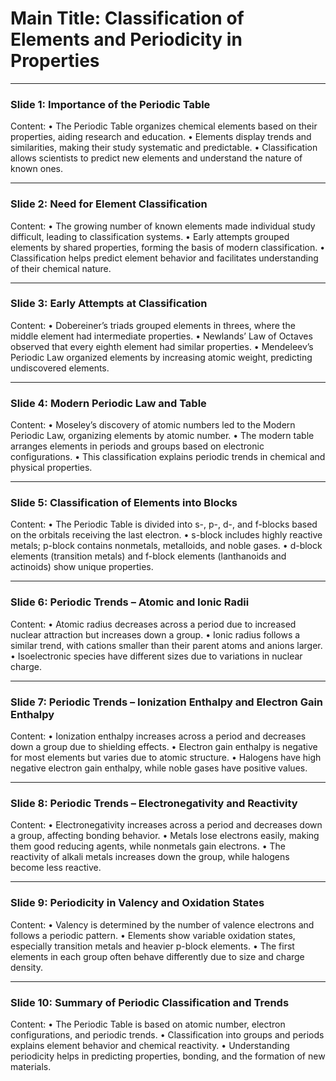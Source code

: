 # Main Title: Classification of Elements and Periodicity in Properties

---

### **Slide 1: Importance of the Periodic Table**
Content:
• The Periodic Table organizes chemical elements based on their properties, aiding research and education.
• Elements display trends and similarities, making their study systematic and predictable.
• Classification allows scientists to predict new elements and understand the nature of known ones.

---

### **Slide 2: Need for Element Classification**
Content:
• The growing number of known elements made individual study difficult, leading to classification systems.
• Early attempts grouped elements by shared properties, forming the basis of modern classification.
• Classification helps predict element behavior and facilitates understanding of their chemical nature.

---

### **Slide 3: Early Attempts at Classification**
Content:
• Dobereiner’s triads grouped elements in threes, where the middle element had intermediate properties.
• Newlands’ Law of Octaves observed that every eighth element had similar properties.
• Mendeleev’s Periodic Law organized elements by increasing atomic weight, predicting undiscovered elements.

---

### **Slide 4: Modern Periodic Law and Table**
Content:
• Moseley’s discovery of atomic numbers led to the Modern Periodic Law, organizing elements by atomic number.
• The modern table arranges elements in periods and groups based on electronic configurations.
• This classification explains periodic trends in chemical and physical properties.

---

### **Slide 5: Classification of Elements into Blocks**
Content:
• The Periodic Table is divided into s-, p-, d-, and f-blocks based on the orbitals receiving the last electron.
• s-block includes highly reactive metals; p-block contains nonmetals, metalloids, and noble gases.
• d-block elements (transition metals) and f-block elements (lanthanoids and actinoids) show unique properties.

---

### **Slide 6: Periodic Trends – Atomic and Ionic Radii**
Content:
• Atomic radius decreases across a period due to increased nuclear attraction but increases down a group.
• Ionic radius follows a similar trend, with cations smaller than their parent atoms and anions larger.
• Isoelectronic species have different sizes due to variations in nuclear charge.

---

### **Slide 7: Periodic Trends – Ionization Enthalpy and Electron Gain Enthalpy**
Content:
• Ionization enthalpy increases across a period and decreases down a group due to shielding effects.
• Electron gain enthalpy is negative for most elements but varies due to atomic structure.
• Halogens have high negative electron gain enthalpy, while noble gases have positive values.

---

### **Slide 8: Periodic Trends – Electronegativity and Reactivity**
Content:
• Electronegativity increases across a period and decreases down a group, affecting bonding behavior.
• Metals lose electrons easily, making them good reducing agents, while nonmetals gain electrons.
• The reactivity of alkali metals increases down the group, while halogens become less reactive.

---

### **Slide 9: Periodicity in Valency and Oxidation States**
Content:
• Valency is determined by the number of valence electrons and follows a periodic pattern.
• Elements show variable oxidation states, especially transition metals and heavier p-block elements.
• The first elements in each group often behave differently due to size and charge density.

---

### **Slide 10: Summary of Periodic Classification and Trends**
Content:
• The Periodic Table is based on atomic number, electron configurations, and periodic trends.
• Classification into groups and periods explains element behavior and chemical reactivity.
• Understanding periodicity helps in predicting properties, bonding, and the formation of new materials.
